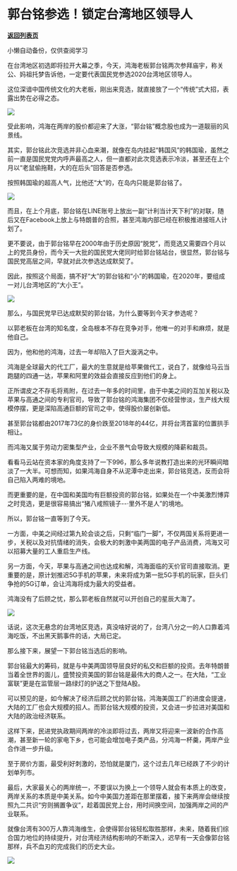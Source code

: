 # 郭台铭参选！锁定台湾地区领导人

[**返回列表页**](/gzh/政事堂2019)

小懒自动备份，仅供查阅学习

  

在台湾地区初选即将拉开大幕之季，今天，鸿海老板郭台铭两次参拜庙宇，称关公、妈祖托梦告诉他，一定要代表国民党参选2020台湾地区领导人。

  

这位深谙中国传统文化的大老板，刚出来竞选，就直接放了一个“传统”式大招，表露出势在必得之态。

  

![](https://mmbiz.qpic.cn/mmbiz_jpg/rxhS23yu8cPh1TgTv91mic2IbnFYqXqzNA2RBtOG3bM6s2uSHHJgzFoZF24B4slMBjGUsKzw2Z2ialKdnSX67D9Q/640?wx_fmt=jpeg)

  

受此影响，鸿海在两岸的股价都迎来了大涨，“郭台铭”概念股也成为一道靓丽的风景线。

  

其实，郭台铭此次竞选并非心血来潮，就像在岛内挂起“韩国风”的韩国瑜，虽然之前一直是国民党党内呼声最高之人，但一直都对此次竞选表示冷淡，甚至还在上个月以“老鼠偷拖鞋，大的在后头”回答是否参选。

  

按照韩国瑜的超高人气，比他还“大”的，在岛内只能是郭台铭了。

  

![](https://mmbiz.qpic.cn/mmbiz_jpg/rxhS23yu8cPh1TgTv91mic2IbnFYqXqzNRHiaadaTqibqCAJtfzhIDIicbpRiayibE8hAvIOxice9T1mAGPnW8jNPdEHA/640?wx_fmt=jpeg)

  

而且，在上个月底，郭台铭在LINE账号上放出一副“计利当计天下利”的对联，随后又在Facebook上放上与特朗普的合照，甚至鸿海内部已经在积极推进接班人计划了。

  

更不要说，由于郭台铭早在2000年由于历史原因“脱党”，而竞选又需要四个月以上的党员身份，而今天一大批的国民党大佬同时给郭台铭站台，很显然，郭台铭与国民党高层之间，早就对此次参选达成默契了。

  

因此，按照这个局面，搞不好“大”的郭台铭和“小”的韩国瑜，在2020年，要组成一对儿台湾地区的“大小王”。

  

![](https://mmbiz.qpic.cn/mmbiz_png/rxhS23yu8cPh1TgTv91mic2IbnFYqXqzNYJ2fc53DFlrrB2tdKjDJos66IMj5sd3Y6Kxw7B1vKIuZurCgib5t8ibA/640?wx_fmt=png)

  

  

那么，与国民党早已达成默契的郭台铭，为什么要等到今天才参选呢？

  

以郭老板在台湾的知名度，全岛根本不存在竞争对手，他唯一的对手和麻烦，就是他自己。  

  

因为，他和他的鸿海，过去一年却陷入了巨大漩涡之中。  

  

鸿海是全球最大的代工厂，最大的生意就是给苹果做代工，说白了，就像给马云当跑腿的四通一达，苹果和阿里的效益会直接反应到他们的身上。

  

正所谓皮之不存毛将焉附，在过去一年多的时间里，由于中美之间的互加关税以及苹果与高通之间的专利官司，导致了郭台铭的鸿海集团不仅经营惨淡，生产线大规模停摆，更是深陷高通巨额的官司之中，使得股价屡创新低。

  

甚至郭台铭都由2017年73亿的身价跌至2018年的44亿，并将台湾首富的位置拱手相让。

  

而鸿海又属于劳动力密集型产业，企业不景气会导致大规模的降薪和裁员。

  

看看马云站在资本家的角度支持了一下996，那么多年说教打造出来的光环瞬间暗淡了一大半。可想而知，如果鸿海自身不从泥潭中走出来，郭台铭竞选，反而会将自己陷入两难的境地。

  

而更重要的是，在中国和美国均有巨额投资的郭台铭，如果处在一个中美激烈博弈之时竞选，更是很容易搞出“猪八戒照镜子--·里外不是人”的境地。  

  

所以，郭台铭一直等到了今天。  

  

一方面，中美之间经过第九轮会谈之后，只剩“临门一脚”，不仅两国关系将更进一步，关税以及对抗情绪的消失，会极大的刺激中美两国的电子产品消费，鸿海又可以招募大量的工人重启生产线。

  

另一方面，今天，苹果与高通之间也达成和解，鸿海面临的天价官司直接取消。更重要的是，原计划推迟5G手机的苹果，未来将成为第一批5G手机的玩家，巨头们争抢的5G订单，会让鸿海将成为最大的受益者。

  

鸿海没有了后顾之忧，那么郭老板自然就可以开创自己的星辰大海了。  

  

![](https://mmbiz.qpic.cn/mmbiz_jpg/rxhS23yu8cPh1TgTv91mic2IbnFYqXqzN1jx5PdGzNcgYicnd7kJumHOxOxD2D3rLOQPYcHU3Wex4bnicNf0CKM4w/640?wx_fmt=jpeg)

  

  

  

话说，这次无悬念的台湾地区竞选，真没啥好说的了，台湾八分之一的人口靠着鸿海吃饭，不出黑天鹅事件的话，大局已定。

  

那么接下来，展望一下郭台铭当选后的影响。  

  

郭台铭最大的筹码，就是与中美两国领导层良好的私交和巨额的投资。去年特朗普当着全世界的面儿，盛赞投资美国的郭台铭是最伟大的商人之一。在大陆，“工业富联”更是在监管层一路绿灯的护送之下登陆A股。

  

可以预见的是，如今解决了经济后顾之忧的郭台铭，鸿海美国工厂的进度会提速，大陆的工厂也会大规模的招人。而郭台铭大规模的投资，又会进一步拉进对美国和大陆的政治经济联系。

  

这样下来，民进党执政期间两岸的冷淡即将过去，两岸又将迎来一波新的合作高潮，甚至新一轮的家电下乡，也可能会增加电子类产品，分鸿海一杯羹，两岸产业合作进一步升级。  

  

至于房价方面，最受利好刺激的，恐怕就是厦门，这个过去几年已经跌了不少的计划单列市。  

  

最后，大家最关心的两岸统一，不要误以为换上一个领导人就会有本质上的改变，两岸关系的本质是中美关系。如今中美国力差距在那里摆着，接下来两岸会继续按照九二共识“穷则搁置争议”，趁着国民党上台，用时间换空间，加强两岸之间的产业联系。

  

就像台湾有300万人靠鸿海维生，会使得郭台铭轻松取胜那样，未来，随着我们综合国力地位的持续提升，对台湾经济结构影响的不断深入，迟早有一天会像郭台铭那样，兵不血刃的完成我们的历史大业。

  

![](https://mmbiz.qpic.cn/mmbiz_jpg/rxhS23yu8cMiatPvp0VIcSMibKUkTa4icp7AVT3HXAXydE25AT4ExJ5oTmvpq95aKo2xxu1XaJODX39BQVsSMxlvg/640?wx_fmt=jpeg)

